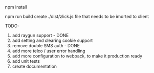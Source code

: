 npm install

npm run build create ./dist/zlick.js file that needs to be imorted to client

TODO:
1. add raygun support - DONE
2. add setting and clearing cookie support
3. remove double SMS auth - DONE
4. add more telco / user error handling
5. add more configuration to webpack, to make it production ready
6. add unit tests
7. create documentation